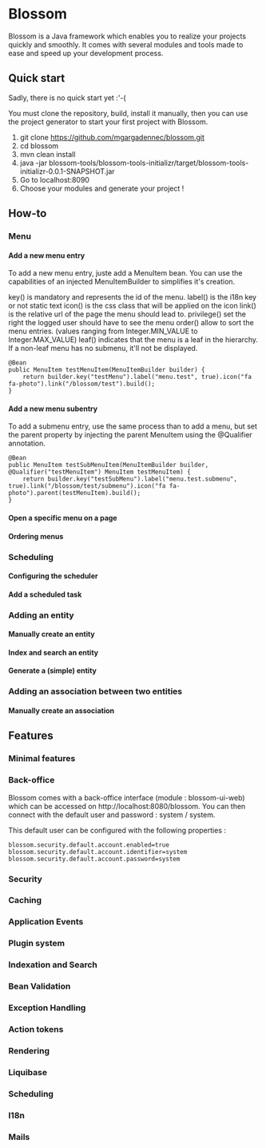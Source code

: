 # Blossom

Blossom is a Java framework which enables you to realize your projects quickly and smoothly.
It comes with several modules and tools made to ease and speed up your development process.

## Quick start

Sadly, there is no quick start yet :'-(

You must clone the repository, build, install it manually, then you can use the project generator to start your first project with Blossom.

1. git clone https://github.com/mgargadennec/blossom.git
2. cd blossom
3. mvn clean install
4. java -jar blossom-tools/blossom-tools-initializr/target/blossom-tools-initializr-0.0.1-SNAPSHOT.jar
5. Go to localhost:8090
6. Choose your modules and generate your project !

## How-to

### Menu
#### Add a new menu entry
To add a new menu entry, juste add a MenuItem bean.
You can use the capabilities of an injected MenuItemBuilder to simplifies it's creation.

key() is mandatory and represents the id of the menu.
label() is the i18n key or not static text
icon() is the css class that will be applied on the icon
link() is the relative url of the page the menu should lead to.
privilege() set the right the logged user should have to see the menu
order() allow to sort the menu entries. (values ranging from Integer.MIN_VALUE to Integer.MAX_VALUE)
leaf() indicates that the menu is a leaf in the hierarchy. If a non-leaf menu has no submenu, it'll not be displayed.

    @Bean
    public MenuItem testMenuItem(MenuItemBuilder builder) {
        return builder.key("testMenu").label("menu.test", true).icon("fa fa-photo").link("/blossom/test").build();
    }

#### Add a new menu subentry
To add a submenu entry, use the same process than to add a menu, but set the parent property by injecting the parent MenuItem using the @Qualifier annotation.

    @Bean
    public MenuItem testSubMenuItem(MenuItemBuilder builder, @Qualifier("testMenuItem") MenuItem testMenuItem) {
        return builder.key("testSubMenu").label("menu.test.submenu", true).link("/blossom/test/submenu").icon("fa fa-photo").parent(testMenuItem).build();
    }

#### Open a specific menu on a page
#### Ordering menus

### Scheduling
#### Configuring the scheduler
#### Add a scheduled task

### Adding an entity
#### Manually create an entity
#### Index and search an entity
#### Generate a (simple) entity

### Adding an association between two entities
#### Manually create an association

## Features

### Minimal features

### Back-office
Blossom comes with a back-office interface (module : blossom-ui-web) which can be accessed on http://localhost:8080/blossom.
You can then connect with the default user and password : system / system.

This default user can be configured with the following properties :

    blossom.security.default.account.enabled=true
    blossom.security.default.account.identifier=system
    blossom.security.default.account.password=system

### Security

### Caching

### Application Events

### Plugin system

### Indexation and Search

### Bean Validation

### Exception Handling

### Action tokens

### Rendering

### Liquibase

### Scheduling

### I18n

### Mails


